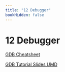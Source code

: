 ```yaml
---
title: "12 Debugger"
bookHidden: false
---
```


# 12 Debugger


[GDB Cheatsheet](https://darkdust.net/files/GDB%20Cheat%20Sheet.pdf)   

[GDB Tutorial Slides UMD](https://www.cs.umd.edu/~srhuang/teaching/cmsc212/gdb-tutorial-handout.pdf)  

